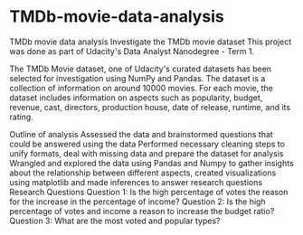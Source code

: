 # TMDb-movie-data-analysis
TMDb movie data analysis
Investigate the TMDb movie dataset
This project was done as part of Udacity's Data Analyst Nanodegree - Term 1.

The TMDb Movie dataset, one of Udacity's curated datasets has been selected for investigation using NumPy and Pandas. The dataset is a collection of information on around 10000 movies. For each movie, the dataset includes information on aspects such as popularity, budget, revenue, cast, directors, production house, date of release, runtime, and its rating.

Outline of analysis
Assessed the data and brainstormed questions that could be answered using the data
Performed necessary cleaning steps to unify formats, deal with missing data and prepare the dataset for analysis
Wrangled and explored the data using Pandas and Numpy to gather insights about the relationship between different aspects, created visualizations using matplotlib and made inferences to answer research questions
Research Questions
Question 1: Is the high percentage of votes the reason for the increase in the percentage of income?
Question 2: Is the high percentage of votes and income a reason to increase the budget ratio?
Question 3: What are the most voted and popular types?

